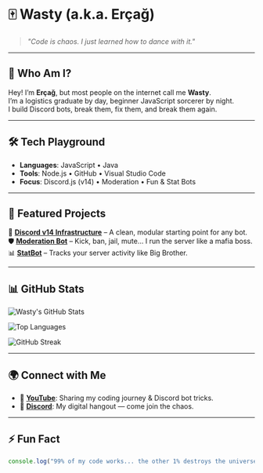 # 🀄 Wasty (a.k.a. Erçağ)

> *"Code is chaos. I just learned how to dance with it."*

---

## 💫 Who Am I?
Hey! I’m **Erçağ**, but most people on the internet call me **Wasty**.  
I’m a logistics graduate by day, beginner JavaScript sorcerer by night.  
I build Discord bots, break them, fix them, and break them again.  

---

## 🛠 Tech Playground
- **Languages**: JavaScript • Java
- **Tools**: Node.js • GitHub • Visual Studio Code
- **Focus**: Discord.js (v14) • Moderation • Fun & Stat Bots

---

## 📌 Featured Projects
🚀 **[Discord v14 Infrastructure](https://github.com/wastydev/V14-Discord-Altyapi)** – A clean, modular starting point for any bot.  
🛡 **[Moderation Bot](#)** – Kick, ban, jail, mute… I run the server like a mafia boss.  
📊 **[StatBot](https://github.com/wastydev/v14-statbot)** – Tracks your server activity like Big Brother.  

---

## 📊 GitHub Stats

![Wasty's GitHub Stats](https://github-readme-stats.vercel.app/api?username=wastydev&show_icons=true&theme=tokyonight&hide_border=true&count_private=true)  

![Top Languages](https://github-readme-stats.vercel.app/api/top-langs/?username=wastydev&layout=compact&theme=tokyonight&hide_border=true)  

![GitHub Streak](https://streak-stats.demolab.com?user=wastydev&theme=tokyonight&hide_border=true)  

---

## 🌍 Connect with Me
- 🎥 **[YouTube](https://youtube.com/wasty)**: Sharing my coding journey & Discord bot tricks.  
- 💬 **[Discord](https://discord.gg/gbxCsRFR9x)**: My digital hangout — come join the chaos.  

---

## ⚡ Fun Fact
```js
console.log("99% of my code works... the other 1% destroys the universe.");
